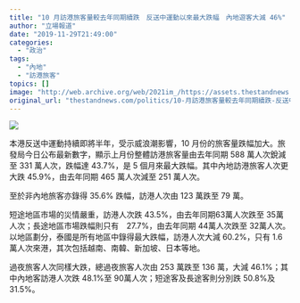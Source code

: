 ```yaml
---
title: "10 月訪港旅客量較去年同期續跌　反送中運動以來最大跌幅　內地遊客大減 46%"
author: "立場報道"
date: "2019-11-29T21:49:00"
categories:
  - "政治"
tags:
  - "內地"
  - "訪港旅客"
topics: []
image: "http://web.archive.org/web/2021im_/https://assets.thestandnews.com/media/photos/tourist-18_tnd5i_xQorPrm.png"
original_url: "thestandnews.com/politics/10-月訪港旅客量較去年同期續跌-反送中運動以來最大跌幅-內地遊客大減-46"
---
```

![](http://web.archive.org/web/2021im_/https://assets.thestandnews.com/media/photos/tourist-18_tnd5i_xQorPrm.png)

本港反送中運動持續即將半年，受示威浪潮影響，10 月份的旅客量跌幅加大。旅發局今日公布最新數字，顯示上月份整體訪港旅客量由去年同期 588 萬人次銳減至 331 萬人次，跌幅達 43.7%，是 5 個月來最大跌幅。其中內地訪港旅客人次更大跌 45.9%，由去年同期 465 萬人次減至 251 萬人次。

至於非內地旅客亦錄得 35.6% 跌幅，訪港人次由 123 萬跌至 79 萬。

短途地區市場的災情嚴重，訪港人次跌 43.5%，由去年同期63萬人次跌至 35萬人次；長途地區市場跌幅則只有　27.7%，由去年同期 44萬人次跌至 32萬人次。以地區劃分，泰國是所有地區中錄得最大跌幅，訪港人次大減 60.2%，只有 1.6 萬人次來港，其次包括越南、南韓、新加坡、日本等地。

過夜旅客人次同樣大跌，總過夜旅客人次由 253 萬跌至 136 萬，大減 46.1%；其中內地客訪港人次跌 48.1%至 90萬人次；短途客及長途客則分別跌 50.8%及 31.5%。